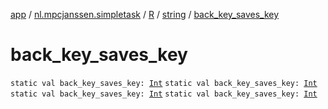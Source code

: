 [app](../../../index.md) / [nl.mpcjanssen.simpletask](../../index.md) / [R](../index.md) / [string](index.md) / [back_key_saves_key](.)

# back_key_saves_key

`static val back_key_saves_key: `[`Int`](https://kotlinlang.org/api/latest/jvm/stdlib/kotlin/-int/index.html)
`static val back_key_saves_key: `[`Int`](https://kotlinlang.org/api/latest/jvm/stdlib/kotlin/-int/index.html)
`static val back_key_saves_key: `[`Int`](https://kotlinlang.org/api/latest/jvm/stdlib/kotlin/-int/index.html)
`static val back_key_saves_key: `[`Int`](https://kotlinlang.org/api/latest/jvm/stdlib/kotlin/-int/index.html)